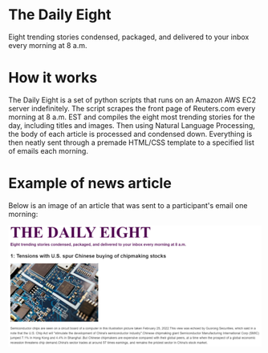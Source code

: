 # The Daily Eight
Eight trending stories condensed, packaged, and delivered to your inbox every morning at 8 a.m.

# How it works
The Daily Eight is a set of python scripts that runs on an Amazon AWS EC2 server indefinitely. The script scrapes the front page of Reuters.com every morning at 8 a.m. EST and compiles the eight most trending stories for the day, including titles and images. Then using Natural Language Processing, the body of each article is processed and condensed down. Everything is then neatly sent through a premade HTML/CSS template to a specified list of emails each morning.

# Example of news article
Below is an image of an article that was sent to a participant's email one morning:

![Daily Eight Article](</assets/email page.png>)
